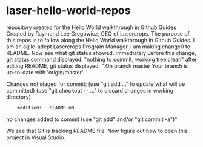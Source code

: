 # laser-hello-world-repos
repository created for the Hello World walkthrough in Github Guides
Created by Raymond Lee Gregowicz, CEO of Lasercrops. The purpose of this repos is to follow along the Hello World walkthrough
in Github Guides. I am an agile-adept Lasercrops Program Manager.
i am making change0 to README. Now see what git status showed. Immediately Before this change, git status command displayed:
"nothing to commit, working tree clean"
after editing README, git status displayed:
":On branch master
Your branch is up-to-date with 'origin/master'.

Changes not staged for commit:
  (use "git add <file>..." to update what will be committed)
  (use "git checkout -- <file>..." to discard changes in working directory)

        modified:   README.md

no changes added to commit (use "git add" and/or "git commit -a")"

We see that Git is  tracking README file. Now figure out how to open this project in Visual Studio.

